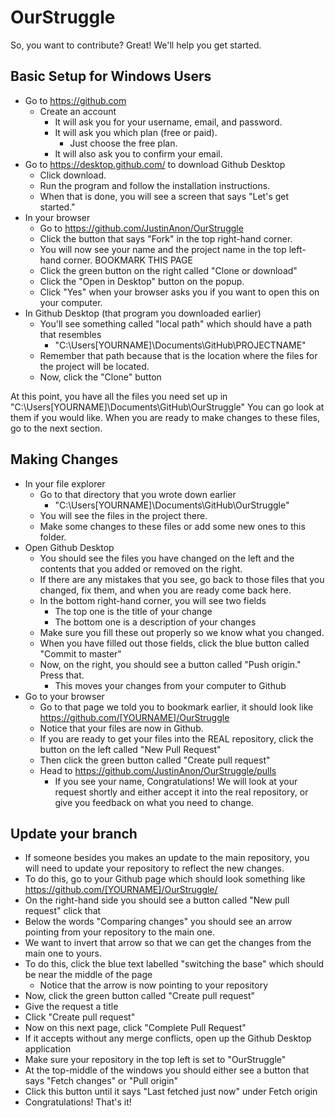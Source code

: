 # OurStruggle
So, you want to contribute? Great! We'll help you get started.

## Basic Setup for Windows Users
- Go to https://github.com
  - Create an account
    - It will ask you for your username, email, and password.
    - It will ask you which plan (free or paid). 
      - Just choose the free plan.
    - It will also ask you to confirm your email.
- Go to https://desktop.github.com/ to download Github Desktop
  - Click download.
  - Run the program and follow the installation instructions.
  - When that is done, you will see a screen that says "Let's get started."
- In your browser
  - Go to https://github.com/JustinAnon/OurStruggle
  - Click the button that says "Fork" in the top right-hand corner.
  - You will now see your name and the project name in the top left-hand corner. BOOKMARK THIS PAGE
  - Click the green button on the right called "Clone or download"
  - Click the "Open in Desktop" button on the popup.
  - Click "Yes" when your browser asks you if you want to open this on your computer.
- In Github Desktop (that program you downloaded earlier)
  - You'll see something called "local path" which should have a path that resembles
    - "C:\Users\[YOURNAME]\Documents\GitHub\PROJECTNAME"
  - Remember that path because that is the location where the files for the project will be located.
  - Now, click the "Clone" button

At this point, you have all the files you need set up in "C:\Users\[YOURNAME]\Documents\GitHub\OurStruggle"
You can go look at them if you would like. When you are ready to make changes to these files, go to the next section.

## Making Changes

- In your file explorer
  - Go to that directory that you wrote down earlier
    - "C:\Users\[YOURNAME]\Documents\GitHub\OurStruggle"
  - You will see the files in the project there.
  - Make some changes to these files or add some new ones to this folder.
- Open Github Desktop
  - You should see the files you have changed on the left and the contents that you added or removed on the right.
  - If there are any mistakes that you see, go back to those files that you changed, fix them, and when you are ready come back here.
  - In the bottom right-hand corner, you will see two fields
    - The top one is the title of your change
    - The bottom one is a description of your changes
  - Make sure you fill these out properly so we know what you changed.
  - When you have filled out those fields, click the blue button called "Commit to master"
  - Now, on the right, you should see a button called "Push origin." Press that.
    - This moves your changes from your computer to Github
- Go to your browser
  - Go to that page we told you to bookmark earlier, it should look like https://github.com/[YOURNAME]/OurStruggle
  - Notice that your files are now in Github.
  - If you are ready to get your files into the REAL repository, click the button on the left called "New Pull Request"
  - Then click the green button called "Create pull request"
  - Head to https://github.com/JustinAnon/OurStruggle/pulls
    - If you see your name, Congratulations! We will look at your request shortly and either accept it into the real repository, or give you feedback on what you need to change.
    
## Update your branch
- If someone besides you makes an update to the main repository, you will need to update your repository to reflect the new changes.
- To do this, go to your Github page which should look something like https://github.com/[YOURNAME]/OurStruggle/
- On the right-hand side you should see a button called "New pull request" click that
- Below the words "Comparing changes" you should see an arrow pointing from your repository to the main one.
- We want to invert that arrow so that we can get the changes from the main one to yours.
- To do this, click the blue text labelled "switching the base" which should be near the middle of the page
  - Notice that the arrow is now pointing to your repository
- Now, click the green button called "Create pull request"
- Give the request a title
- Click "Create pull request"
- Now on this next page, click "Complete Pull Request"
- If it accepts without any merge conflicts, open up the Github Desktop application
- Make sure your repository in the top left is set to "OurStruggle"
- At the top-middle of the windows you should either see a button that says "Fetch changes" or "Pull origin"
- Click this button until it says "Last fetched just now" under Fetch origin
- Congratulations! That's it!

